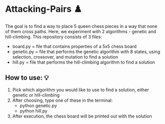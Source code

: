# Attacking-Pairs ♟️
The goal is to find a way to place 5 queen chess pieces in a way that none of them cross paths. Here, we experiment with 2 algorithms - genetic and hill-climbing.
This repository consists of 3 files:
- board.py = file that contains properties of a 5x5 chess board
- genetic.py = file that performs the genetic algorithm with 8 states, using selection, crossover, and mutation to find a solution
- hill.py = file that performs the hill-climbing algorithm to find a solution

## How to use: 💡
1. Pick which algorithm you would like to use to find a solution, either genetic or hill-climbing
2. After choosing, type one of these in the terminal:
    - python genetic.py
    - python hill.py
3. After execution, the chess board will be printed out with the solution